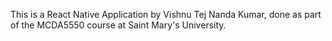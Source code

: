 This is a React Native Application by Vishnu Tej Nanda Kumar, done as part of the MCDA5550 course at Saint Mary's University.
